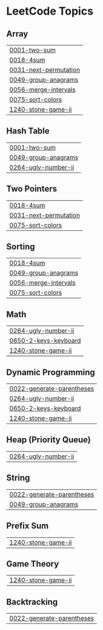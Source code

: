 
<!---LeetCode Topics Start-->
# LeetCode Topics
## Array
|  |
| ------- |
| [0001-two-sum](https://github.com/yadav-ved/LeetCode/tree/master/0001-two-sum) |
| [0018-4sum](https://github.com/yadav-ved/LeetCode/tree/master/0018-4sum) |
| [0031-next-permutation](https://github.com/yadav-ved/LeetCode/tree/master/0031-next-permutation) |
| [0049-group-anagrams](https://github.com/yadav-ved/LeetCode/tree/master/0049-group-anagrams) |
| [0056-merge-intervals](https://github.com/yadav-ved/LeetCode/tree/master/0056-merge-intervals) |
| [0075-sort-colors](https://github.com/yadav-ved/LeetCode/tree/master/0075-sort-colors) |
| [1240-stone-game-ii](https://github.com/yadav-ved/LeetCode/tree/master/1240-stone-game-ii) |
## Hash Table
|  |
| ------- |
| [0001-two-sum](https://github.com/yadav-ved/LeetCode/tree/master/0001-two-sum) |
| [0049-group-anagrams](https://github.com/yadav-ved/LeetCode/tree/master/0049-group-anagrams) |
| [0264-ugly-number-ii](https://github.com/yadav-ved/LeetCode/tree/master/0264-ugly-number-ii) |
## Two Pointers
|  |
| ------- |
| [0018-4sum](https://github.com/yadav-ved/LeetCode/tree/master/0018-4sum) |
| [0031-next-permutation](https://github.com/yadav-ved/LeetCode/tree/master/0031-next-permutation) |
| [0075-sort-colors](https://github.com/yadav-ved/LeetCode/tree/master/0075-sort-colors) |
## Sorting
|  |
| ------- |
| [0018-4sum](https://github.com/yadav-ved/LeetCode/tree/master/0018-4sum) |
| [0049-group-anagrams](https://github.com/yadav-ved/LeetCode/tree/master/0049-group-anagrams) |
| [0056-merge-intervals](https://github.com/yadav-ved/LeetCode/tree/master/0056-merge-intervals) |
| [0075-sort-colors](https://github.com/yadav-ved/LeetCode/tree/master/0075-sort-colors) |
## Math
|  |
| ------- |
| [0264-ugly-number-ii](https://github.com/yadav-ved/LeetCode/tree/master/0264-ugly-number-ii) |
| [0650-2-keys-keyboard](https://github.com/yadav-ved/LeetCode/tree/master/0650-2-keys-keyboard) |
| [1240-stone-game-ii](https://github.com/yadav-ved/LeetCode/tree/master/1240-stone-game-ii) |
## Dynamic Programming
|  |
| ------- |
| [0022-generate-parentheses](https://github.com/yadav-ved/LeetCode/tree/master/0022-generate-parentheses) |
| [0264-ugly-number-ii](https://github.com/yadav-ved/LeetCode/tree/master/0264-ugly-number-ii) |
| [0650-2-keys-keyboard](https://github.com/yadav-ved/LeetCode/tree/master/0650-2-keys-keyboard) |
| [1240-stone-game-ii](https://github.com/yadav-ved/LeetCode/tree/master/1240-stone-game-ii) |
## Heap (Priority Queue)
|  |
| ------- |
| [0264-ugly-number-ii](https://github.com/yadav-ved/LeetCode/tree/master/0264-ugly-number-ii) |
## String
|  |
| ------- |
| [0022-generate-parentheses](https://github.com/yadav-ved/LeetCode/tree/master/0022-generate-parentheses) |
| [0049-group-anagrams](https://github.com/yadav-ved/LeetCode/tree/master/0049-group-anagrams) |
## Prefix Sum
|  |
| ------- |
| [1240-stone-game-ii](https://github.com/yadav-ved/LeetCode/tree/master/1240-stone-game-ii) |
## Game Theory
|  |
| ------- |
| [1240-stone-game-ii](https://github.com/yadav-ved/LeetCode/tree/master/1240-stone-game-ii) |
## Backtracking
|  |
| ------- |
| [0022-generate-parentheses](https://github.com/yadav-ved/LeetCode/tree/master/0022-generate-parentheses) |
<!---LeetCode Topics End-->